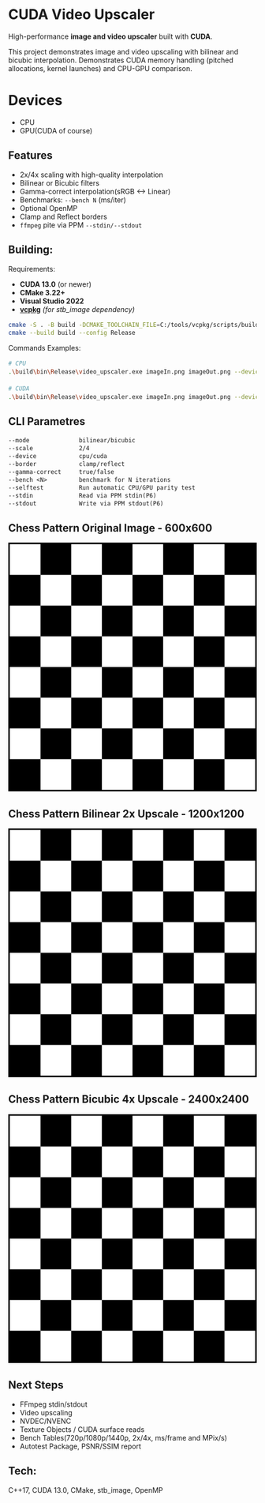 # CUDA Video Upscaler
High-performance **image and video upscaler** built with **CUDA**.

This project demonstrates image and video upscaling with bilinear and bicubic interpolation.
Demonstrates CUDA memory handling (pitched allocations, kernel launches) and CPU-GPU comparison.

# Devices 
- CPU 
- GPU(CUDA of course)

## Features
- 2x/4x scaling with high-quality interpolation
- Bilinear or Bicubic filters
- Gamma-correct interpolation(sRGB <-> Linear)
- Benchmarks: `--bench N` (ms/iter)
- Optional OpenMP
- Clamp and Reflect borders
- `ffmpeg` pite via PPM `--stdin/--stdout`

## Building:
Requirements:
- **CUDA 13.0** (or newer)
- **CMake 3.22+**
- **Visual Studio 2022**
- [**vcpkg**](https://github.com/microsoft/vcpkg) *(for stb_image dependency)*

```bash
cmake -S . -B build -DCMAKE_TOOLCHAIN_FILE=C:/tools/vcpkg/scripts/buildsystems/vcpkg.cmake
cmake --build build --config Release
```

Commands Examples:
```bash
# CPU 
.\build\bin\Release\video_upscaler.exe imageIn.png imageOut.png --device cpu --mode bilinear --scale 2 --border clamp --gamma-correct --bench 5

# CUDA
.\build\bin\Release\video_upscaler.exe imageIn.png imageOut.png --device cuda --mode bicubic --scale 4 --border reflect --gamma-correct --bench 20
```

## CLI Parametres 
```text
--mode              bilinear/bicubic
--scale             2/4
--device            cpu/cuda
--border            clamp/reflect
--gamma-correct     true/false
--bench <N>         benchmark for N iterations
--selftest          Run automatic CPU/GPU parity test
--stdin             Read via PPM stdin(P6)
--stdout            Write via PPM stdout(P6)
```

## Chess Pattern Original Image - 600x600

![screenshot](demo/chess.png)

## Chess Pattern Bilinear 2x Upscale - 1200x1200

![screenshot](demo/bilinear_2x_chess.png)

## Chess Pattern Bicubic 4x Upscale - 2400x2400

![screenshot](demo/bicubic_4x_chess.png)

## Next Steps
- FFmpeg stdin/stdout
- Video upscaling
- NVDEC/NVENC
- Texture Objects / CUDA surface reads
- Bench Tables(720p/1080p/1440p, 2x/4x, ms/frame and MPix/s)
- Autotest Package, PSNR/SSIM report

## Tech: 
C++17, CUDA 13.0, CMake, stb_image, OpenMP

